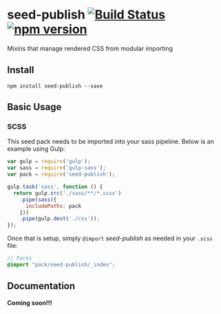 # seed-publish [![Build Status](https://travis-ci.org/helpscout/seed-publish.svg?branch=master)](https://travis-ci.org/helpscout/seed-publish) [![npm version](https://badge.fury.io/js/seed-publish.svg)](https://badge.fury.io/js/seed-publish)

Mixins that manage rendered CSS from modular importing

## Install
```
npm install seed-publish --save
```


## Basic Usage

### SCSS
This seed pack needs to be imported into your sass pipeline. Below is an example using Gulp:


```javascript
var gulp = require('gulp');
var sass = require('gulp-sass');
var pack = require('seed-publish');

gulp.task('sass', function () {
  return gulp.src('./sass/**/*.scss')
    .pipe(sass({
      includePaths: pack
    }))
    .pipe(gulp.dest('./css'));
});
```

Once that is setup, simply `@import` *seed-publish* as needed in your `.scss` file:

```scss
// Packs
@import "pack/seed-publish/_index";
```

## Documentation

**Coming soon!!!**
